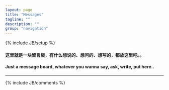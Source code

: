 ```yaml
---
layout: page
title: "Messages"
tagline: ""
description: ""
group: "navigation"
---
```

{% include JB/setup %}
#### 这里就是一块留言板，有什么想说的、想问的、想写的，都放这里吧。。
#### Just a message board, whatever you wanna say, ask, write, put here..

---
{% include JB/comments %}
